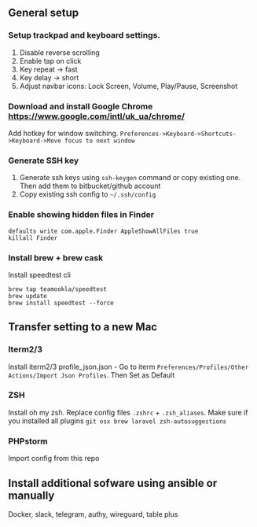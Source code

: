 ## General setup

### Setup trackpad and keyboard settings.
1. Disable reverse scrolling
2. Enable tap on click
3. Key repeat -> fast
4. Key delay -> short
5. Adjust navbar icons: Lock Screen, Volume, Play/Pause, Screenshot

### Download and install Google Chrome https://www.google.com/intl/uk_ua/chrome/ 
Add hotkey for window switching.
`Preferences->Keyboard->Shortcuts->Keyboard->Move focus to next window`

### Generate SSH key
1. Generate ssh keys using `ssh-keygen` command or copy existing one. Then add them to bitbucket/github account
2. Copy existing ssh config to `~/.ssh/config`

### Enable showing hidden files in Finder
```
defaults write com.apple.Finder AppleShowAllFiles true
killall Finder
```
### Install brew + brew cask

Install speedtest cli
```
brew tap teamookla/speedtest
brew update
brew install speedtest --force
```

## Transfer setting to a new Mac

### Iterm2/3
Install iterm2/3
profile_json.json -  Go to iterm `Preferences/Profiles/Other Actions/Import Json Profiles`.
Then Set as Default

### ZSH
Install oh my zsh.
Replace config files `.zshrc` + `.zsh_aliases`.
Make sure if you installed all plugins
`git osx brew laravel zsh-autosuggestions`

### PHPstorm
Import config from this repo

## Install additional sofware using ansible or manually
Docker, slack, telegram, authy, wireguard, table plus
